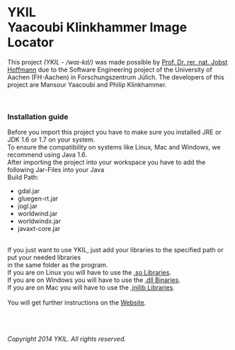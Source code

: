 YKIL<br />Yaacoubi Klinkhammer Image Locator
====

This project <em>(YKIL - /waɪ-kɪl/)</em> was made possible by <a href="http://www.fh-aachen.de/menschen/j.hoffmann.html">Prof. Dr. rer. nat. Jobst Hoffmann</a>
due to the Software Engineering project of the University of Aachen (FH-Aachen) in Forschungszentrum J&uuml;lich. The developers of this project are Mansour Yaacoubi and Philip Klinkhammer.

<br />
<h3>Installation guide</h3>
Before you import this project you have to make sure you installed JRE or JDK 1.6 or 1.7 on your system.<br />
To ensure the compatibility on systems like Linux, Mac and Windows, we recommend using Java 1.6.<br />
After importing the project into your workspace you have to add the following Jar-Files into your Java<br />
Build Path:<br />
<ul>
	<li>gdal.jar</li>
	<li>gluegen-rt.jar</li>
	<li>jogl.jar</li>
	<li>worldwind.jar</li>
	<li>worldwindx.jar</li>
	<li>javaxt-core.jar</li>
</ul><br />
If you just want to use YKIL, just add your libraries to the specified path or put your needed libraries<br />
in the same folder as the program.<br />
If you are on Linux you will have to use the <a href="http://klinkhammer.yaacoubi.com/lib/unix/">.so Libraries</a>.<br />
If you are on Windows you will have to use the <a href="http://klinkhammer.yaacoubi.com/lib/win/">.dll Binaries</a>.<br />
If you are on Mac you will have to use the <a href="http://klinkhammer.yaacoubi.com/lib/mac/">.jnilib Libraries</a>.<br /><br />
You will get further instructions on the <a href="http://klinkhammer.yaacoubi.com">Website</a>.<br /><br /><br /><br />

<em>Copyright 2014 YKIL. All rights reserved.</em>
